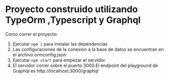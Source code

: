 <!-- @format -->

# Proyecto construido utilizando TypeOrm ,Typescript y Graphql

Como correr el proyecto:

1. Ejecutar `npm i` para instalar las dependencias
2. Las configuraciones de la conexion a la base de datos se encuentran en el archivo ormconfig.json
3. Ejecutar `npm start` para empezar el servidor.
4. El servidor correr sobre el puerto 3000.El endpoint del playground de Graphql es http://localhost:3000/graphql
